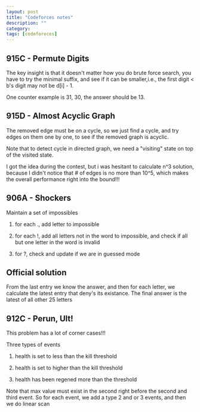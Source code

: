 ```yaml
---
layout: post
title: "Codeforces notes" 
description: ""
category: 
tags: [codeforeces]
---
```


915C - Permute Digits
--------
The key insight is that it doesn't matter how you do brute force search, you have to try the minimal suffix, and see if it can be smaller,i.e., the first digit < b's digit may not be d[i] - 1.

One counter example is 31, 30, the answer should be 13.

915D - Almost Acyclic Graph
--------
The removed edge must be on a cycle, so we just find a cycle, and try edges on them one by one, to see if the removed graph is acyclic.  

Note that to detect cycle in directed graph, we need a "visiting" state on top of the visited state.

I got the idea during the contest, but i was hesitant to calculate n^3 solution, because I didn't notice that # of edges is no more than 10^5, which makes the overall performance right into the bound!!!

906A - Shockers
--------
Maintain a set of impossibles

1. for each ., add letter to impossible

2. for each !, add all letters not in the word to impossible, and check if all but one letter in the word is invalid

3. for ?, check and update if we are in guessed mode

Official solution
---------
From the last entry we know the answer, and then for each letter, we calculate the latest entry that deny's its existance. The final answer is the latest of all other 25 letters

912C - Perun, Ult!
--------
This problem has a lot of corner cases!!!

Three types of events

1. health is set to less than the kill threshold

2. health is set to higher than the kill threshold

3. health has been regened more than the threshold 	

Note that max value must exist in the second right before the second and third event. So for each event, we add a type 2 and or 3 events, and then we do linear scan
